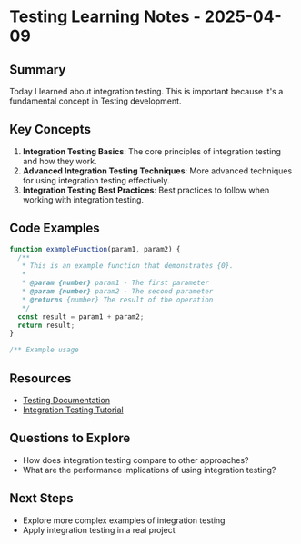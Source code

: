 # Testing Learning Notes - 2025-04-09

## Summary

Today I learned about integration testing. This is important because it's a fundamental concept in Testing development.

## Key Concepts

1. **Integration Testing Basics**: The core principles of integration testing and how they work.
2. **Advanced Integration Testing Techniques**: More advanced techniques for using integration testing effectively.
3. **Integration Testing Best Practices**: Best practices to follow when working with integration testing.

## Code Examples

```javascript
function exampleFunction(param1, param2) {
  /**
   * This is an example function that demonstrates {0}.
   *
   * @param {number} param1 - The first parameter
   * @param {number} param2 - The second parameter
   * @returns {number} The result of the operation
   */
  const result = param1 + param2;
  return result;
}

/** Example usage

```

## Resources

- [Testing Documentation](https://example.com/testing-docs)
- [Integration Testing Tutorial](https://example.com/testing/integration-testing)

## Questions to Explore

- How does integration testing compare to other approaches?
- What are the performance implications of using integration testing?

## Next Steps

- Explore more complex examples of integration testing
- Apply integration testing in a real project
